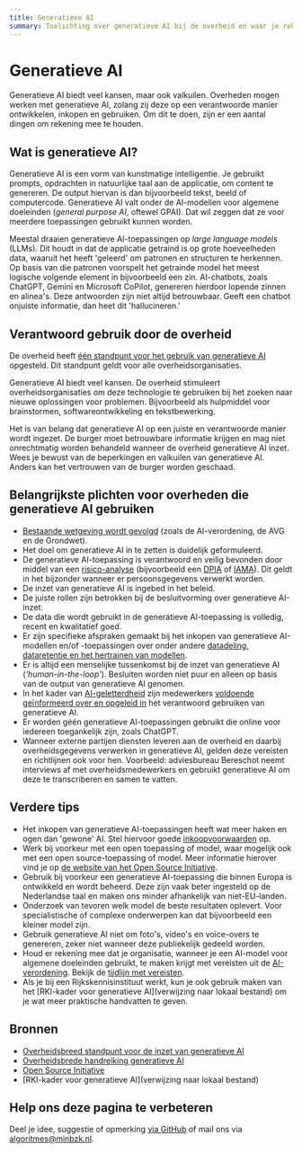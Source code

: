```yaml
---
title: Generatieve AI
summary: Toelichting over generatieve AI bij de overheid en waar je rekening mee moet houden.
---
```

# Generatieve AI
Generatieve AI biedt veel kansen, maar ook valkuilen. Overheden mogen werken met generatieve AI, zolang zij deze op een verantwoorde manier ontwikkelen, inkopen en gebruiken. Om dit te doen, zijn er een aantal dingen om rekening mee te houden.

## Wat is generatieve AI?
Generatieve AI is een vorm van kunstmatige intelligentie. Je gebruikt prompts, opdrachten in natuurlijke taal aan de applicatie, om content te genereren. De output hiervan is dan bijvoorbeeld tekst, beeld of computercode. Generatieve AI valt onder de AI-modellen voor algemene doeleinden (<span lang="en">_general purpose AI_</span>, oftewel GPAI). Dat wil zeggen dat ze voor meerdere toepassingen gebruikt kunnen worden.

Meestal draaien generatieve AI-toepassingen op <span lang="en">_large language models_</span> (LLMs). Dit houdt in dat de applicatie getraind is op grote hoeveelheden data, waaruit het heeft 'geleerd' om patronen en structuren te herkennen. Op basis van die patronen voorspelt het getrainde model het meest logische volgende element in bijvoorbeeld een zin. AI-chatbots, zoals ChatGPT, Gemini en Microsoft CoPilot, genereren hierdoor lopende zinnen en alinea's. Deze antwoorden zijn niet altijd betrouwbaar. Geeft een chatbot onjuiste informatie, dan heet dit 'hallucineren.'

## Verantwoord gebruik door de overheid
De overheid heeft [één standpunt voor het gebruik van generatieve AI](https://www.rijksoverheid.nl/documenten/publicaties/2025/04/22/het-overheidsbrede-standpunt-voor-de-inzet-van-generatieve-ai) opgesteld. Dit standpunt geldt voor alle overheidsorganisaties.

Generatieve AI biedt veel kansen. De overheid stimuleert overheidsorganisaties om deze technologie te gebruiken bij het zoeken naar nieuwe oplossingen voor problemen. Bijvoorbeeld als hulpmiddel voor brainstormen, softwareontwikkeling en tekstbewerking.

Het is van belang dat generatieve AI op een juiste en verantwoorde manier wordt ingezet. De burger moet betrouwbare informatie krijgen en mag niet onrechtmatig worden behandeld wanneer de overheid generatieve AI inzet. Wees je bewust van de beperkingen en valkuilen van generatieve AI. Anders kan het vertrouwen van de burger worden geschaad.

## Belangrijkste plichten voor overheden die generatieve AI gebruiken
* [Bestaande wetgeving wordt gevolgd](../voldoen-aan-wetten-en-regels/vereisten/index.md) (zoals de AI-verordening, de AVG en de Grondwet).
* Het doel om generatieve AI in te zetten is duidelijk geformuleerd.
* De generatieve AI-toepassing is verantwoord en veilig bevonden door middel van een [risico-analyse](../voldoen-aan-wetten-en-regels/maatregelen/0-org-03-toepassen-risicobeheer.md) (bijvoorbeeld een [DPIA](../voldoen-aan-wetten-en-regels/hulpmiddelen/DPIA.md) of [IAMA](../voldoen-aan-wetten-en-regels/hulpmiddelen/IAMA.md)). Dit geldt in het bijzonder wanneer er persoonsgegevens verwerkt worden.
* De inzet van generatieve AI is ingebed in het beleid.
* De juiste rollen zijn betrokken bij de besluitvorming over generatieve AI-inzet.
* De data die wordt gebruikt in de generatieve AI-toepassing is volledig, recent en kwalitatief goed.
* Er zijn specifieke afspraken gemaakt bij het inkopen van generatieve AI-modellen en/of -toepassingen over onder andere [datadeling, dataretentie en het hertrainen van modellen](../voldoen-aan-wetten-en-regels/maatregelen/2-owp-11-gebruikte-data.md).
* Er is altijd een menselijke tussenkomst bij de inzet van generatieve AI (<span lang="en">_'human-in-the-loop'_</span>). Besluiten worden niet puur en alleen op basis van de output van generatieve AI genomen.
* In het kader van [AI-geletterdheid](../voldoen-aan-wetten-en-regels/vereisten/aia-01-ai-geletterdheid.md) zijn medewerkers [voldoende geïnformeerd over en opgeleid in](../voldoen-aan-wetten-en-regels/maatregelen/0-org-16-bewustwording-en-opleiding.md) het verantwoord gebruiken van generatieve AI.
* Er worden géén generatieve AI-toepassingen gebruikt die online voor iedereen toegankelijk zijn, zoals ChatGPT.
* Wanneer externe partijen diensten leveren aan de overheid en daarbij overheidsgegevens verwerken in generatieve AI, gelden deze vereisten en richtlijnen ook voor hen. Voorbeeld: adviesbureau Bereschot neemt interviews af met overheidsmedewerkers en gebruikt generatieve AI om deze te transcriberen en samen te vatten.

## Verdere tips
* Het inkopen van generatieve AI-toepassingen heeft wat meer haken en ogen dan 'gewone' AI. Stel hiervoor goede [inkoopvoorwaarden](../voldoen-aan-wetten-en-regels/hulpmiddelen/inkoopvoorwaarden.md) op.
* Werk bij voorkeur met een open toepassing of model, waar mogelijk ook met een open source-toepassing of model. Meer informatie hierover vind je op [de website van het Open Source Initiative](https://opensource.org/ai/open-source-ai-definition).
* Gebruik bij voorkeur een generatieve AI-toepassing die binnen Europa is ontwikkeld en wordt beheerd. Deze zijn vaak beter ingesteld op de Nederlandse taal en maken ons minder afhankelijk van niet-EU-landen.
* Onderzoek van tevoren welk model de beste resultaten oplevert. Voor specialistische of complexe onderwerpen kan dat bijvoorbeeld een kleiner model zijn.
* Gebruik generatieve AI niet om foto's, video's en voice-overs te genereren, zeker niet wanneer deze publiekelijk gedeeld worden.
* Houd er rekening mee dat je organisatie, wanneer je een AI-model voor algemene doeleinden gebruikt, te maken krijgt met vereisten uit de [AI-verordening](../ai-verordening/ai-verordening-in-het-kort.md). Bekijk de [tijdlijn met vereisten](../ai-verordening/tijdlijn-ai-verordening.md).
* Als je bij een Rijkskennisinstituut werkt, kun je ook gebruik maken van het [RKI-kader voor generatieve AI](verwijzing naar lokaal bestand) om je wat meer praktische handvatten te geven.

## Bronnen
* [Overheidsbreed standpunt voor de inzet van generatieve AI](https://www.rijksoverheid.nl/documenten/publicaties/2025/04/22/het-overheidsbrede-standpunt-voor-de-inzet-van-generatieve-ai)
* [Overheidsbrede handreiking generatieve AI](https://www.rijksoverheid.nl/documenten/publicaties/2025/04/22/overheidsbrede-handreiking-generatieve-ai)
* [Open Source Initiative](https://opensource.org/ai/open-source-ai-definition)
* [RKI-kader voor generatieve AI](verwijzing naar lokaal bestand)

## Help ons deze pagina te verbeteren
Deel je idee, suggestie of opmerking [via GitHub](https://github.com/MinBZK/Algoritmekader/issues/new/choose) of mail ons via algoritmes@minbzk.nl.

